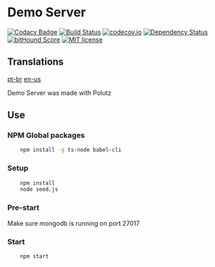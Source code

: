 # Demo Server

[![Codacy Badge](https://api.codacy.com/project/badge/Grade/a61e906e0c0b487cbe4516b4f16ed259)](https://www.codacy.com/app/AlanMarcell/demo-server?utm_source=github.com&utm_medium=referral&utm_content=alanmarcell/demo-server&utm_campaign=badger)
[![Build Status](https://travis-ci.org/alanmarcell/demo-server.svg)](https://travis-ci.org/alanmarcell/demo-server)
[![codecov.io](http://codecov.io/github/alanmarcell/demo-server/coverage.svg)](http://codecov.io/github/alanmarcell/demo-server)
[![Dependency Status](https://gemnasium.com/alanmarcell/demo-server.svg)](https://gemnasium.com/alanmarcell/demo-server)
[![bitHound Score](https://www.bithound.io/github/gotwarlost/istanbul/badges/score.svg)](https://www.bithound.io/github/alanmarcell/demo-server)
[![MIT license](http://img.shields.io/badge/license-MIT-brightgreen.svg)](http://opensource.org/licenses/MIT)

## Translations
[pt-br](https://github.com/alanmarcell/demo-server/blob/master/README.pt-br.md)
[en-us](https://github.com/alanmarcell/demo-server/blob/master/README.md)

Demo Server was made with Polutz

## Use

### NPM Global packages
```bash
    npm install -g ts-node babel-cli
```

### Setup
```bash
    npm install   
    node seed.js 
```

### Pre-start
Make sure mongodb is running on port 27017

### Start
```bash
    npm start
```
